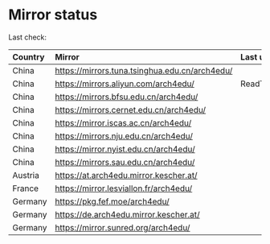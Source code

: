 <script src="./time.js"></script>
# Mirror status
Last check: <script type="text/javascript">localize(1743645147.1852288);</script>

|Country|Mirror|Last update|
|:------|:-----|:----------|
|China|https://mirrors.tuna.tsinghua.edu.cn/arch4edu/|<script type="text/javascript">localize(1743619396);</script>|
|China|https://mirrors.aliyun.com/arch4edu/|ReadTimeout|
|China|https://mirrors.bfsu.edu.cn/arch4edu/|<script type="text/javascript">localize(1743619396);</script>|
|China|https://mirrors.cernet.edu.cn/arch4edu/|<script type="text/javascript">localize(1743619396);</script>|
|China|https://mirror.iscas.ac.cn/arch4edu/|<script type="text/javascript">localize(1743619396);</script>|
|China|https://mirrors.nju.edu.cn/arch4edu/|<script type="text/javascript">localize(1743576266);</script>|
|China|https://mirror.nyist.edu.cn/arch4edu/|<script type="text/javascript">localize(1743576266);</script>|
|China|https://mirrors.sau.edu.cn/arch4edu/|<script type="text/javascript">localize(1731653531);</script>|
|Austria|https://at.arch4edu.mirror.kescher.at/|<script type="text/javascript">localize(1743619396);</script>|
|France|https://mirror.lesviallon.fr/arch4edu/|<script type="text/javascript">localize(1743619396);</script>|
|Germany|https://pkg.fef.moe/arch4edu/|<script type="text/javascript">localize(1743619396);</script>|
|Germany|https://de.arch4edu.mirror.kescher.at/|<script type="text/javascript">localize(1743619396);</script>|
|Germany|https://mirror.sunred.org/arch4edu/|<script type="text/javascript">localize(1743619396);</script>|

<script src="./tablefilter/tablefilter.js"></script>
<script src="./table.js"></script>